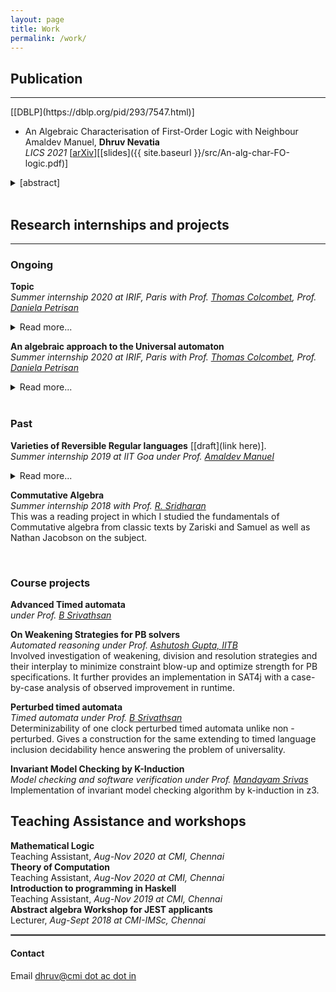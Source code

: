 ```yaml
---
layout: page
title: Work
permalink: /work/
---
```

<!-- <script>
var coll = document.getElementsByClassName("collapsible");
var i;

for (i = 0; i < coll.length; i++) {
  coll[i].addEventListener("click", function() {
    this.classList.toggle("active");
    var content = this.nextElementSibling;
    if (content.style.maxHeight){
      content.style.maxHeight = null;
    } else {
      content.style.maxHeight = content.scrollHeight + "px";
    }
  });
}
</script> -->



## Publication
<hr>
[[DBLP](https://dblp.org/pid/293/7547.html)]


* An Algebraic Characterisation of First-Order Logic with Neighbour<br/>
Amaldev Manuel, **Dhruv Nevatia**<br/>
*LICS 2021*
[[arXiv](https://arxiv.org/abs/2105.09368)][[slides]({{ site.baseurl }}/src/An-alg-char-FO-logic.pdf)]
<details>
  <summary> [abstract] </summary>
    <p>
      We give an algebraic characterisation of first-order logic with the neighbour relation, on finite words. For this, we consider languages of finite words over alphabets with an involution on them. The natural algebras for such languages are involution semigroups. To characterise the logic, we define a special kind of semidirect product of involution semigroups, called the locally hermitian product. The characterisation theorem for FO with neighbour states that a language is definable in the logic if and only if it is recognised by a locally hermitian product of an aperiodic commutative involution semigroup, and a locally trivial involution semigroup. We then define the notion of involution varieties of languages, namely classes of languages closed under Boolean operations, quotients, involution, and inverse images of involutory morphisms. An Eilenberg-type correspondence is established between involution varieties of languages and pseudovarieties of involution semigroups.
    </p>
</details>

<br/>


## Research internships and projects
<hr>

### Ongoing

**Topic**<br><i>Summer internship 2020 at IRIF, Paris with Prof. [Thomas Colcombet](https://www.irif.fr/~colcombe/), Prof. [Daniela Petrisan](https://www.irif.fr/~petrisan/)</i>
<details>
  <summary> Read more... </summary>
    <p>
      The notion Universal automaton has been studied since the last 50 years. Though complex and large it has many interesting properties and is worth a more careful look. Our goal is to study this automaton in an algebraic perspective.
    </p>
</details>

**An algebraic approach to the Universal automaton**<br><i>Summer internship 2020 at IRIF, Paris with Prof. [Thomas Colcombet](https://www.irif.fr/~colcombe/), Prof. [Daniela Petrisan](https://www.irif.fr/~petrisan/)</i>
<details>
  <summary> Read more... </summary>
    <p>
    The notion Universal automaton has been studied since the last 50 years. Though complex and large it has many interesting properties and is worth a more careful look. Our goal is to study this automaton in an algebraic perspective.
    </p>
</details>

<br>

### Past

**Varieties of Reversible Regular languages** [[draft](link here)].
<br> <i>Summer internship 2019 at IIT Goa under Prof. [Amaldev Manuel](https://www.iitgoa.ac.in/~amal)</i>
<details>
  <summary> Read more... </summary>
    <p>
    Check out my paper <a href="https://arxiv.org/abs/2105.09368"> here </a>.
    </p>
</details>


**Commutative Algebra**<br><i>Summer internship 2018 with Prof. [R. Sridharan](https://www.cmi.ac.in/people/fac-profile.php?id=rsridhar)</i><br>
This was a reading project in which I studied the fundamentals of Commutative algebra from classic texts by Zariski and Samuel as well as Nathan Jacobson on the subject.

<br>

### Course projects

**Advanced Timed automata**<br>*under Prof. [B Srivathsan](https://www.cmi.ac.in/~sri/)*<br>


**On Weakening Strategies for PB solvers**<br>*Automated reasoning under Prof. [Ashutosh Gupta, IITB](https://www.cse.iitb.ac.in/~akg/)*<br>
Involved investigation of weakening, division and resolution strategies and their interplay to minimize constraint blow-up and optimize strength for PB specifications. It further provides an implementation in SAT4j with a case-by-case analysis of observed improvement in runtime.

**Perturbed timed automata**<br>*Timed automata under Prof. [B Srivathsan](https://www.cmi.ac.in/~sri/)*<br>
Determinizability of one clock perturbed timed automata unlike non - perturbed. Gives a construction for the same extending to timed language inclusion decidability hence answering the problem of universality.

**Invariant Model Checking by K-Induction**<br>*Model checking and software verification under Prof. [Mandayam Srivas](https://www.cmi.ac.in/~mksrivas/)*<br>
Implementation of invariant model checking algorithm by k-induction in z3.

## Teaching Assistance and workshops

**Mathematical Logic**<br>Teaching Assistant, *Aug-Nov 2020 at CMI, Chennai*<br>
**Theory of Computation**<br>Teaching Assistant, *Aug-Nov 2020 at CMI, Chennai*<br>
**Introduction to programming in Haskell**<br>Teaching Assistant, *Aug-Nov 2019 at CMI, Chennai*<br>
**Abstract algebra Workshop for JEST applicants**<br>Lecturer, *Aug-Sept 2018 at CMI-IMSc, Chennai*<br>

<hr style="border:1px solid gray">

#### Contact

Email [dhruv@cmi dot ac dot in](mailto:dhruv@cmi.ac.in)
